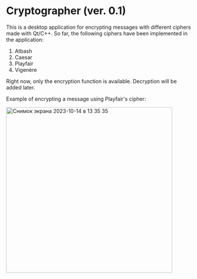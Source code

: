 # Cryptographer (ver. 0.1)
This is a desktop application for encrypting messages with different ciphers made with Qt/C++.
So far, the following ciphers have been implemented in the application:
1. Atbash
2. Caesar
3. Playfair
4. Vigenère

Right now, only the encryption function is available. Decryption will be added later.

Example of encrypting a message using Playfair's cipher:

<img width="450" alt="Снимок экрана 2023-10-14 в 13 35 35" src="https://github.com/kitsunin-dev/crypto/assets/87270185/f324875c-d19f-4458-b797-ef103237d375">
